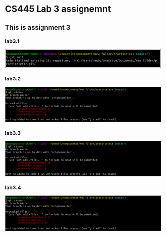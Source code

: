 # CS445 Lab 3 assignemnt 

## This is assignment 3

### lab3.1

![lab3.1](https://github.com/gakalu/CS445---Lab/blob/main/lab1/gitinit.PNG)
### lab3.2
![lab3.2](https://github.com/gakalu/CS445---Lab/blob/main/lab1/gitstatus.PNG)
### lab3.3
![lab3.3](https://github.com/gakalu/CS445---Lab/blob/main/lab1/gitstatus.PNG)
### lab3.4
![lab3.4](https://github.com/gakalu/CS445---Lab/blob/main/lab1/gitstatus.PNG)

